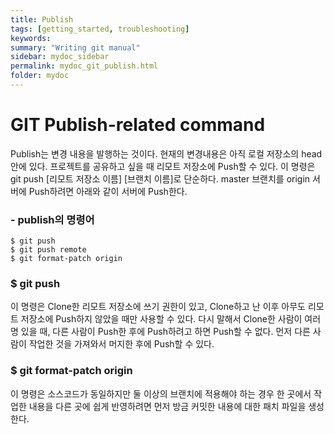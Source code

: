 ```yaml
---
title: Publish
tags: [getting_started, troubleshooting]
keywords:
summary: "Writing git manual"
sidebar: mydoc_sidebar
permalink: mydoc_git_publish.html
folder: mydoc
---
```


# GIT Publish-related command


Publish는 변경 내용을 발행하는 것이다. 현재의 변경내용은 아직 로컬 저장소의 head 안에 있다. 프로젝트를 공유하고 싶을 때 리모트 저장소에 Push할 수 있다. 이 명령은 git push [리모트 저장소 이름] [브랜치 이름]로 단순하다. master 브랜치를 origin 서버에 Push하려면 아래와 같이 서버에 Push한다.


### - publish의 명령어 
```
$ git push
$ git push remote
$ git format-patch origin
```


### $ git push
이 명령은 Clone한 리모트 저장소에 쓰기 권한이 있고, Clone하고 난 이후 아무도 리모트 저장소에 Push하지 않았을 때만 사용할 수 있다. 다시 말해서 Clone한 사람이 여러 명 있을 때, 다른 사람이 Push한 후에 Push하려고 하면 Push할 수 없다. 먼저 다른 사람이 작업한 것을 가져와서 머지한 후에 Push할 수 있다. 

### $ git format-patch origin
이 명령은 소스코드가 동일하지만 둘 이상의 브랜치에 적용해야 하는 경우 한 곳에서 작업한 내용을 다른 곳에 쉽게 반영하려면 먼저 방금 커밋한 내용에 대한 패치 파일을 생성한다.
